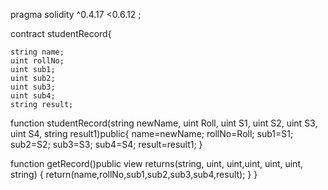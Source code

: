   
pragma solidity ^0.4.17 <0.6.12 ;

contract studentRecord{ 
    
    string name; 
    uint rollNo; 
    uint sub1; 
    uint sub2; 
    uint sub3; 
    uint sub4; 
    string result;

function studentRecord(string newName, uint Roll, uint S1, uint S2, uint S3, uint S4, string result1)public{
    name=newName;
    rollNo=Roll;
    sub1=S1;
    sub2=S2;
    sub3=S3;
    sub4=S4;
    result=result1;
}

function getRecord()public view returns(string, uint, uint,uint, uint, uint, string)
{
    return(name,rollNo,sub1,sub2,sub3,sub4,result);
}
}
